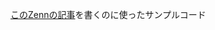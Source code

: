[このZennの記事](https://zenn.dev/portinc/articles/file-attachment-for-form-with-confirm)を書くのに使ったサンプルコード
